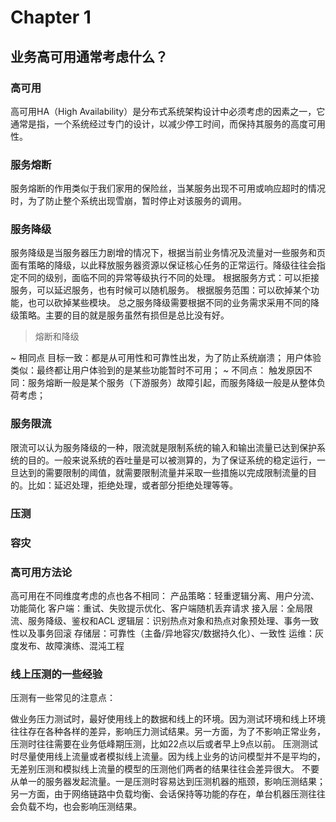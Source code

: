 # Chapter 1

## 业务高可用通常考虑什么？

### 高可用

高可用HA（High Availability）是分布式系统架构设计中必须考虑的因素之一，它通常是指，一个系统经过专门的设计，以减少停工时间，而保持其服务的高度可用性。

### 服务熔断

服务熔断的作用类似于我们家用的保险丝，当某服务出现不可用或响应超时的情况时，为了防止整个系统出现雪崩，暂时停止对该服务的调用。

### 服务降级

服务降级是当服务器压力剧增的情况下，根据当前业务情况及流量对一些服务和页面有策略的降级，以此释放服务器资源以保证核心任务的正常运行。降级往往会指定不同的级别，面临不同的异常等级执行不同的处理。
根据服务方式：可以拒接服务，可以延迟服务，也有时候可以随机服务。
根据服务范围：可以砍掉某个功能，也可以砍掉某些模块。
总之服务降级需要根据不同的业务需求采用不同的降级策略。主要的目的就是服务虽然有损但是总比没有好。

> 熔断和降级

~ 相同点
目标一致：都是从可用性和可靠性出发，为了防止系统崩溃；
用户体验类似：最终都让用户体验到的是某些功能暂时不可用；
~ 不同点：
触发原因不同：服务熔断一般是某个服务（下游服务）故障引起，而服务降级一般是从整体负荷考虑；

### 服务限流

限流可以认为服务降级的一种，限流就是限制系统的输入和输出流量已达到保护系统的目的。一般来说系统的吞吐量是可以被测算的，为了保证系统的稳定运行，一旦达到的需要限制的阈值，就需要限制流量并采取一些措施以完成限制流量的目的。比如：延迟处理，拒绝处理，或者部分拒绝处理等等。

### 压测

### 容灾

### 高可用方法论

高可用在不同维度考虑的点也各不相同：
产品策略：轻重逻辑分离、用户分流、功能简化
客户端：重试、失败提示优化、客户端随机丢弃请求
接入层：全局限流、服务降级、鉴权和ACL
逻辑层：识别热点对象和热点对象预处理、事务一致性以及事务回滚
存储层：可靠性（主备/异地容灾/数据持久化）、一致性
运维：灰度发布、故障演练、混沌工程

### 线上压测的一些经验

压测有一些常见的注意点：

做业务压力测试时，最好使用线上的数据和线上的环境。因为测试环境和线上环境往往存在各种各样的差异，影响压力测试结果。另一方面，为了不影响正常业务，压测时往往需要在业务低峰期压测，比如22点以后或者早上9点以前。
压测测试时尽量使用线上流量或者模拟线上流量。因为线上业务的访问模型并不是平均的，无差别压测和模拟线上流量的模型的压测他们两者的结果往往会差异很大。
不要从单一的服务器发起流量。一是压测时容易达到压测机器的瓶颈，影响压测结果；另一方面，由于网络链路中负载均衡、会话保持等功能的存在，单台机器压测往往会负载不均，也会影响压测结果。